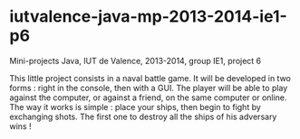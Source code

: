 iutvalence-java-mp-2013-2014-ie1-p6
===================================

Mini-projects Java, IUT de Valence, 2013-2014, group IE1, project 6

This little project consists in a naval battle game. It will be developed in two forms : right in the console, then with a GUI.
The player will be able to play against the computer, or against a friend, on the same computer or online. 
The way it works is simple : place your ships, then begin to fight by exchanging shots. 
The first one to destroy all the ships of his adversary wins !